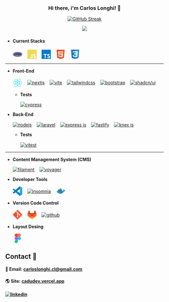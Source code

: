 <div align="center">
  <h3>Hi there, i'm Carlos Longhi! 👋</h3>
</div>

<div align="center">  

  [![GitHub Streak](https://github-readme-streak-stats.herokuapp.com?user=CarlosLonghi&theme=transparent&hide_border=true&mode=weekly&card_width=400&dates=DDDDDD&currStreakLabel=FFFDFD)](https://git.io/streak-stats)
  
  <img width="340px" height="auto" src="https://github-readme-stats.vercel.app/api/top-langs/?username=CarlosLonghi&layout=compact&hide_border=true&title_color=2f81f7&text_color=e6edf3&bg_color=0d1117" />

</div>


- #### Current Stacks
  <div style="display: inline_block">
    
    [<img align="center" height="30" width="auto" src="https://raw.githubusercontent.com/devicons/devicon/master/icons/php/php-original.svg" alt="php" title="PHP"/>](https://developer.mozilla.org/pt-BR/docs/Glossary/PHP)
    &nbsp;&nbsp;
    [<img align="center" height="30" width="auto" src="https://raw.githubusercontent.com/devicons/devicon/master/icons/javascript/javascript-plain.svg" alt="javascript" title="JavaScript">](https://developer.mozilla.org/pt-BR/docs/Web/JavaScript)
    &nbsp;&nbsp;
    [<img align="center" height="30" width="auto" src="https://raw.githubusercontent.com/devicons/devicon/master/icons/typescript/typescript-plain.svg" alt="typescript" title="TypeScript">](https://www.typescriptlang.org/docs/)
    &nbsp;&nbsp;
    [<img align="center" height="30" width="auto" src="https://raw.githubusercontent.com/devicons/devicon/master/icons/html5/html5-original.svg" alt="html5" title="HTML5">](https://developer.mozilla.org/pt-BR/docs/Web/HTML)
    &nbsp;&nbsp;
    [<img align="center" height="30" width="auto" src="https://raw.githubusercontent.com/devicons/devicon/master/icons/css3/css3-original.svg" alt="css" title="CSS">](https://developer.mozilla.org/pt-BR/docs/Web/CSS)
    
  </div>

---

- **Front-End**
  <div style="display: inline_block">
    
    [<img align="center" height="30" width="auto" src="https://raw.githubusercontent.com/devicons/devicon/master/icons/react/react-original.svg" alt="react" title="React">](https://react.dev/)
    &nbsp;&nbsp;
    [<img align="center" height="30" width="auto" src="https://shorturl.at/mnyTW" alt="nextjs" title="NextJs">](https://nextjs.org/)
    &nbsp;&nbsp;
    [<img align="center" height="30" width="auto" src="https://vitejs.dev/logo.svg" alt="vite" title="Vite">](https://vitejs.dev/)
    &nbsp;&nbsp;
    [<img align="center" height="30" width="auto" src="https://img.icons8.com/color/512/tailwindcss.png" alt="tailwindcss" title="Tailwind CSS">](https://tailwindcss.com/)
    &nbsp;&nbsp;
    [<img align="center" height="30" width="auto" src="https://img.icons8.com/color/512/bootstrap.png" alt="bootstrap" title="Bootstrap">](https://getbootstrap.com/)
    &nbsp;&nbsp;
    [<img align="center" height="30" width="auto" src="https://ui.shadcn.com/apple-touch-icon.png" alt="shadcn/ui" title="Shadcn/ui">](https://ui.shadcn.com/)
    
  </div>

  - **Tests**
    <div style="display: inline_block">

      [<img align="center" height="30" width="auto" src="https://www.cypress.io/favicon.svg" alt="cypress" title="Cypress">](https://www.cypress.io/)

    </div>

- **Back-End**
  <div style="display: inline_block;">
  
    [<img align="center" height="30" width="auto" src="https://static-00.iconduck.com/assets.00/node-js-icon-454x512-nztofx17.png" alt="nodejs" title="Node.js">](https://nodejs.org/en)
    &nbsp;&nbsp;
    [<img align="center" height="30" width="auto" src="https://laravel.com/img/logomark.min.svg" alt="laravel" title="Laravel">](https://laravel.com/)
    &nbsp;&nbsp;
    [<img align="center" height="30" width="auto" src="https://img.icons8.com/nolan/512/express-js.png" alt="express js" title="Express.js">](https://expressjs.com/)
    &nbsp;&nbsp;
    [<img align="center" height="30" width="auto" src="https://avatars.githubusercontent.com/u/24939410?s=280&v=4)" alt="fastify" title="Fastify">](https://fastify.dev/)
    &nbsp;&nbsp;
    [<img align="center" height="30" width="auto" src="https://static-00.iconduck.com/assets.00/knex-js-icon-512x512-a2yn0209.png" alt="knex js" title="Knex.js">](https://knexjs.org/)
    &nbsp;&nbsp;
  
  </div>

  - **Tests**
    <div style="display: inline_block">

      [<img align="center" height="30" width="auto" src="https://vitest.dev/logo-shadow.svg" alt="vitest" title="Vitest">](https://vitest.dev/)

    </div>

---

- **Content Management System (CMS)**
  <div style="display: inline_block">

    [<img align="center" height="30" width="auto" src="https://filamentphp.com/favicon/favicon.ico?v=w1dBNxT7Wg" alt="filament" title="Filament">](https://filamentphp.com/)
    &nbsp;&nbsp;
    [<img align="center" height="30" width="auto" src="https://voyager.devdojo.com/assets/images/logo_light.png" alt="voyager" title="Voyager">](https://voyager.devdojo.com/)

  </div>

- **Developer Tools**
  <div style="display: inline_block">
  
    [<img align="center" height="30" width="auto" src="https://raw.githubusercontent.com/devicons/devicon/master/icons/vscode/vscode-original.svg" alt="vs code" title="Visual Studio Code">](https://code.visualstudio.com/)
    &nbsp;&nbsp;
    [<img align="center" height="30" width="auto" src="https://seeklogo.com/images/I/insomnia-logo-A35E09EB19-seeklogo.com.png" alt="insomnia" title="Insomnia">](https://insomnia.rest/)
    &nbsp;&nbsp;
    [<img align="center" height="30" width="auto" src="https://raw.githubusercontent.com/devicons/devicon/master/icons/docker/docker-original.svg" alt="docker" title="Docker">](https://www.docker.com/)
  
  </div>

- **Version Code Control**
  <div style="display: inline_block">
  
    [<img align="center" height="30" width="auto" margin="20px" src="https://raw.githubusercontent.com/devicons/devicon/master/icons/git/git-plain.svg" alt="git" title="Git">](https://git-scm.com/)
    &nbsp;&nbsp;
    [<img align="center" height="30" width="auto" src="https://raw.githubusercontent.com/devicons/devicon/master/icons/gitlab/gitlab-original.svg" alt="gitlab" title="GitLab">](https://gitlab.com/)
    &nbsp;&nbsp;
    [<img align="center" height="30" width="auto" src="https://github.githubassets.com/images/modules/logos_page/GitHub-Mark.png" alt="github" title="GitHub">](https://github.com/)
  
  </div>

- **Layout Desing**  
  <div style="display: inline_block;">
  
    [<img align="center" height="30" width="auto" src="https://raw.githubusercontent.com/devicons/devicon/master/icons/figma/figma-original.svg" alt="figma" title="Figma">](https://www.figma.com/)
  
  </div>

## Contact 💼 
#### 📧 Email: <a href="mailto:carloslonghi.cl@gmail.com">carloslonghi.cl@gmail.com</a>
#### 🌎 Site: <a href="https://cadudev.vercel.app">cadudev.vercel.app</a>
#### [![linkedin](https://img.shields.io/badge/linkedin-0A66C2?style=for-the-badge&logo=linkedin&logoColor=white)](https://www.linkedin.com/in/c4du-dev/)
